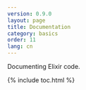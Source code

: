 ```yaml
---
version: 0.9.0
layout: page
title: Documentation
category: basics
order: 11
lang: cn 
---
```


Documenting Elixir code.

{% include toc.html %}
